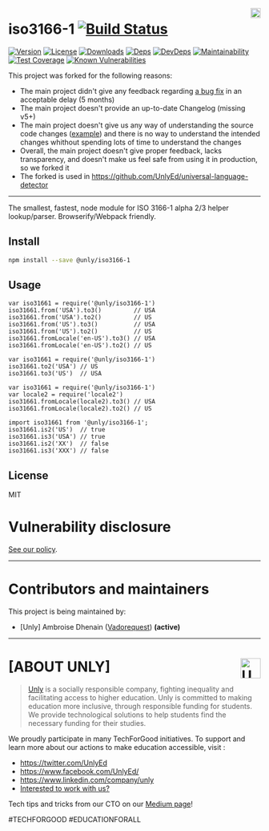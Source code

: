 <a href="https://unly.org"><img src="https://storage.googleapis.com/unly/images/ICON_UNLY.png" align="right" height="20" alt="Unly logo" title="Unly logo" /></a>
# iso3166-1 [![Build Status][travis-image]][travis-url]
[![Version][npm-version-image]][npm-version-url] [![License][npm-license-image]][npm-license-url] [![Downloads][npm-downloads-image]][npm-downloads-url] [![Deps][npm-deps-image]][npm-deps-url] [![DevDeps][npm-devdeps-image]][npm-devdeps-url]
[![Maintainability](https://api.codeclimate.com/v1/badges/09a4296e39b18dc58fe5/maintainability)](https://codeclimate.com/github/UnlyEd/iso3166-1/maintainability)
[![Test Coverage](https://api.codeclimate.com/v1/badges/09a4296e39b18dc58fe5/test_coverage)](https://codeclimate.com/github/UnlyEd/iso3166-1/test_coverage)
[![Known Vulnerabilities](https://snyk.io/test/github/UnlyEd/iso3166-1/badge.svg?targetFile=package.json)](https://snyk.io/test/github/UnlyEd/iso3166-1?targetFile=package.json)

This project was forked for the following reasons:
- The main project didn't give any feedback regarding [a bug fix](https://github.com/moimikey/iso3166-1/pull/75) in an acceptable delay (5 months)
- The main project doesn't provide an up-to-date Changelog (missing v5+)
- The main project doesn't give us any way of understanding the source code changes ([example](https://github.com/moimikey/iso3166-1/commit/e0eccd9f4f7daa5d7048836462aeafe2daf15ef2)) and there is no way to understand the intended changes whithout spending lots of time to understand the changes
- Overall, the main project doesn't give proper feedback, lacks transparency, and doesn't make us feel safe from using it in production, so we forked it
- The forked is used in https://github.com/UnlyEd/universal-language-detector

---

The smallest, fastest, node module for ISO 3166-1 alpha 2/3 helper lookup/parser. Browserify/Webpack friendly.

## Install

```bash
npm install --save @unly/iso3166-1
```

## Usage

```
var iso31661 = require('@unly/iso3166-1')
iso31661.from('USA').to3()         // USA
iso31661.from('USA').to2()         // US
iso31661.from('US').to3()          // USA
iso31661.from('US').to2()          // US
iso31661.fromLocale('en-US').to3() // USA
iso31661.fromLocale('en-US').to2() // US
```

```
var iso31661 = require('@unly/iso3166-1')
iso31661.to2('USA') // US
iso31661.to3('US')  // USA
```

```
var iso31661 = require('@unly/iso3166-1')
var locale2 = require('locale2')
iso31661.fromLocale(locale2).to3() // USA
iso31661.fromLocale(locale2).to2() // US
```

```
import iso31661 from '@unly/iso3166-1';
iso31661.is2('US')  // true
iso31661.is3('USA') // true
iso31661.is2('XX')  // false
iso31661.is3('XXX') // false
```

## License

MIT

# Vulnerability disclosure

[See our policy](https://github.com/UnlyEd/Unly).

---

# Contributors and maintainers

This project is being maintained by:
- [Unly] Ambroise Dhenain ([Vadorequest](https://github.com/vadorequest)) **(active)**

---

# **[ABOUT UNLY]** <a href="https://unly.org"><img src="https://storage.googleapis.com/unly/images/ICON_UNLY.png" height="40" align="right" alt="Unly logo" title="Unly logo" /></a>

> [Unly](https://unly.org) is a socially responsible company, fighting inequality and facilitating access to higher education. 
> Unly is committed to making education more inclusive, through responsible funding for students. 
We provide technological solutions to help students find the necessary funding for their studies. 

We proudly participate in many TechForGood initiatives. To support and learn more about our actions to make education accessible, visit : 
- https://twitter.com/UnlyEd
- https://www.facebook.com/UnlyEd/
- https://www.linkedin.com/company/unly
- [Interested to work with us?](https://jobs.zenploy.io/unly/about)

Tech tips and tricks from our CTO on our [Medium page](https://medium.com/unly-org/tech/home)!

#TECHFORGOOD #EDUCATIONFORALL

[npm-version-url]: https://www.npmjs.com/package/@unly/iso3166-1
[npm-version-image]: https://img.shields.io/npm/v/@unly/iso3166-1.svg
[npm-license-url]: https://github.com/UnlyEd/iso3166-1/iso3166-1/blob/master/LICENSE
[npm-license-image]: https://img.shields.io/npm/l/@unly/iso3166-1.svg
[npm-downloads-url]: https://www.npmjs.com/package/@unly/iso3166-1
[npm-downloads-image]: https://img.shields.io/npm/dm/@unly/iso3166-1.svg
[npm-deps-url]: https://david-dm.org/UnlyEd/iso3166-1
[npm-deps-image]: https://img.shields.io/david/UnlyEd/iso3166-1.svg
[npm-devdeps-url]: https://david-dm.org/UnlyEd/iso3166-1
[npm-devdeps-image]: https://img.shields.io/david/dev/UnlyEd/iso3166-1.svg
[travis-url]: https://travis-ci.org/unlyEd/iso3166-1
[travis-image]: https://travis-ci.org/unlyEd/iso3166-1.svg?branch=master
